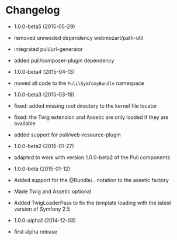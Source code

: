 Changelog
=========

* 1.0.0-beta5 (2015-05-29)

 * removed unneeded dependency webmozart/path-util
 * integrated puli/url-generator
 * added puli/composer-plugin dependency

* 1.0.0-beta4 (2015-04-13)

 * moved all code to the `Puli\SymfonyBundle` namespace

* 1.0.0-beta3 (2015-03-19)

 * fixed: added missing root directory to the kernel file locator
 * fixed: the Twig extension and Assetic are only loaded if they are available
 * added support for puli/web-resource-plugin
 
* 1.0.0-beta2 (2015-01-27)

 * adapted to work with version 1.0.0-beta2 of the Puli components

* 1.0.0-beta (2015-01-12)

 * Added support for the @Bundle/.. notation to the assetic factory
 * Made Twig and Assetic optional
 * Added TwigLoaderPass to fix the template loading with the latest version of Symfony 2.5

* 1.0.0-alpha1 (2014-12-03)

 * first alpha release
